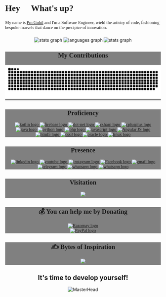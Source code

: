 <h1 align="left" style="font-family: 'Times New Roman', Times, serif;">Hey 👋 What's up?</h1>

###

<p align="left" style="font-family: 'Times New Roman', Times, serif;">My name is <a href="https://pmgohil.in/" target="_blank" style="font-family: 'Times New Roman', Times, serif;">Pm Gohil</a> and I'm a Software Engineer, wield the artistry of code, fashioning bespoke marvels that dance on the precipice of innovation.</p>

###

<div align="center">
  <img src="https://github-readme-stats.vercel.app/api?username=pmgohil45&hide_title=false&hide_rank=false&show_icons=true&include_all_commits=true&count_private=false&disable_animations=false&theme=dracula&locale=en&hide_border=false" height="200" alt="stats graph"  />

  <img src="https://github-readme-stats.vercel.app/api/top-langs?username=pmgohil45&locale=en&hide_title=false&layout=compact&card_width=350&langs_count=10&theme=dracula&hide_border=false" height="200" alt="languages graph"  />

  <img src="https://github-readme-streak-stats.herokuapp.com/?user=pmgohil45&hide_title=false&hide_rank=false&show_icons=true&include_all_commits=false&count_private=true&disable_animations=false&theme=dracula&locale=en&hide_border=false" height="200" alt="stats graph"  />

</div>

###
<div align="center" style="font-family: 'Times New Roman', Times, serif; background-color:#808080">
  <h2>My Contributions</h2>
  <img src="https://raw.githubusercontent.com/pmgohil45/pmgohil45/output/snake.svg" alt="Snake animation" />
  
<!--
<img align="right" height="150" src="https://avatars.githubusercontent.com/u/86161081?v=4"  />
-->
</div>

###
<div align="center"  style="font-family: 'Times New Roman', Times, serif; background-color:#808080">
  <h2>Proficiency</h2>
  <a href="https://github.com/pmgohil45/Kotlin" target="_blank">
    <img src="https://cdn.jsdelivr.net/gh/devicons/devicon/icons/kotlin/kotlin-original.svg" height="40" alt="kotlin logo"  />
  </a>
  <a href="https://github.com/pmgohil45/Kotlin" target="_blank">
    <img src="https://cdn.jsdelivr.net/gh/devicons/devicon/icons/firebase/firebase-plain.svg" height="40" alt="firebase logo"  />
  </a>
  <a href="https://github.com/pmgohil45/ASP.NET" target="_blank">
    <img src="https://cdn.jsdelivr.net/gh/devicons/devicon/icons/dot-net/dot-net-original.svg" height="40" alt="dot-net logo"  />
  </a>
  <a href="https://github.com/pmgohil45/C-Sharp" target="_blank">
    <img src="https://cdn.jsdelivr.net/gh/devicons/devicon/icons/csharp/csharp-original.svg" height="40" alt="csharp logo"  />
  </a>
  <a href="https://github.com/pmgohil45/CPP" target="_blank">
    <img src="https://cdn.jsdelivr.net/gh/devicons/devicon/icons/cplusplus/cplusplus-original.svg" height="40" alt="cplusplus logo"  />
  </a>
  <a href="https://github.com/pmgohil45/JAVA" target="_blank">
    <img src="https://cdn.jsdelivr.net/gh/devicons/devicon/icons/java/java-original.svg" height="40" alt="java logo"  />
  </a>
  <a href="https://github.com/pmgohil45/Python" target="_blank">
    <img src="https://cdn.jsdelivr.net/gh/devicons/devicon/icons/python/python-original.svg" height="40" alt="python logo"  />
  </a>
  <a href="https://github.com/pmgohil45/PHP" target="_blank">
    <img src="https://cdn.jsdelivr.net/gh/devicons/devicon/icons/php/php-original.svg" height="40" alt="php logo"  />
  </a>
  <a href="https://github.com/pmgohil45/JavaScript" target="_blank">
    <img src="https://cdn.jsdelivr.net/gh/devicons/devicon/icons/javascript/javascript-original.svg" height="40" alt="javascript logo"  />
  </a>
  <a href="https://github.com/pmgohil45/Angular-JS" target="_blank">
    <img src="https://cdn.jsdelivr.net/gh/devicons/devicon/icons/angularjs/angularjs-original.svg" height="40" alt="Angular JS logo"  />
  </a>
  <a href="https://github.com/pmgohil45/HTML5" target="_blank">
    <img src="https://cdn.jsdelivr.net/gh/devicons/devicon/icons/html5/html5-original.svg" height="40" alt="html5 logo"  />
  </a>
  <a href="https://github.com/pmgohil45/CSS3" target="_blank">
    <img src="https://cdn.jsdelivr.net/gh/devicons/devicon/icons/css3/css3-original.svg" height="40" alt="css3 logo"  />
  </a>
  <a href="https://github.com/pmgohil45/Oracle" target="_blank">
    <img src="https://cdn.jsdelivr.net/gh/devicons/devicon/icons/oracle/oracle-original.svg" height="40" alt="oracle logo"  />
  </a>
  <a href="https://github.com/pmgohil45/Operating-System" target="_blank">
    <img src="https://cdn.jsdelivr.net/gh/devicons/devicon/icons/linux/linux-original.svg" height="40" alt="linux logo"  />
  </a>
</div>

###

<div align="center" style="font-family: 'Times New Roman', Times, serif; background-color:#808080">
    <h2>Presence</h2>
  <a href="https://www.linkedin.com/in/pmgohil45/" target="_blank">
    <img src="https://img.shields.io/static/v1?message=LinkedIn&logo=linkedin&label=&color=0077B5&logoColor=white&labelColor=&style=for-the-badge" height="35" alt="linkedin logo" target="_blank" />
  </a>
  <a href="https://www.youtube.com/@pmgohil45" target="_blank">
    <img src="https://img.shields.io/static/v1?message=YouTube&logo=youtube&label=&color=FF0000&logoColor=white&labelColor=&style=for-the-badge" height="35" alt="youtube logo" target="_blank" />
  </a>
  <a href="https://www.instagram.com/pmgohil45/" target="_blank">
    <img src="https://img.shields.io/static/v1?message=Instagram&logo=instagram&label=&color=E4405F&logoColor=white&labelColor=&style=for-the-badge" height="35" alt="instagram logo" target="_blank" />
  </a>
  <a href="https://www.facebook.com/pm.gohil.4545" target="_blank">
    <img src="https://img.shields.io/static/v1?message=Facebook&logo=facebook&label=&color=1877F2&logoColor=white&labelColor=&style=for-the-badge" height="35" alt="Facebook logo" target="_blank" />
  </a>
  <a href="mailto:pmgohil45@gmail.com" target="_blank">
    <img src="https://img.shields.io/static/v1?message=Gmail&logo=gmail&label=&color=D14836&logoColor=white&labelColor=&style=for-the-badge" height="35" alt="gmail logo" target="_blank" />
  </a>
  <a href="t.me/pm_gohil45" target="_blank">
    <img src="https://img.shields.io/static/v1?message=Telegram&logo=telegram&label=&color=0088cc&logoColor=white&labelColor=&style=for-the-badge" height="35" alt="telegram logo" target="_blank" />
  </a>
  <a href="https://wa.me/+919512240793" target="_blank">
    <img src="https://img.shields.io/static/v1?message=WhatsApp&logo=whatsapp&label=&color=2BB741&logoColor=white&labelColor=&style=for-the-badge" height="35" alt="whatsapp logo" target="_blank" />
  </a>
  <a href="https://whatsapp.com/channel/0029VaksPR0E50UdrJyBKl0s" target="_blank">
    <img src="https://img.shields.io/static/v1?message=WhatsApp Channel&logo=whatsapp&label=&color=2BB741&logoColor=white&labelColor=&style=for-the-badge" height="35" alt="whatsapp logo" target="_blank" />
  </a>


</div>

###

<div align="center" style="font-family: 'Times New Roman', Times, serif; background-color:#808080">
  <h2>Visitation</h2>
  <img src="https://profile-counter.glitch.me/pmgohil45/count.svg?"  />
</div>

###

<div align="center" style="font-family: 'Times New Roman', Times, serif; background-color:#808080">
  <h2>💰 You can help me by Donating</h2>
  <a href="https://razorpay.me/@prakashgohil?amount=ZFm4ghdmeB6pF5PK8Ki64w%3D%3D" target="_blank">
    <img src="https://img.shields.io/badge/Razorpay%20for%20Rupees%20(₹)-003366?style=for-the-badge&logo=razorpay&logoColor=white" height="35" alt="Razorpay logo" />
  </a><br>
  <a href="https://paypal.me/pmgohil45" target="_blank">
    <img src="https://img.shields.io/badge/PayPal%20for%20Dollars%20($)-00457C?style=for-the-badge&logo=paypal&logoColor=white&theme=dracula" height="35" alt="PayPal logo" target="_blank" />
  </a>
</div>

### 

<div align="center" style="font-family: 'Times New Roman', Times, serif; background-color:#808080">
  <h2>✍️ Bytes of Inspiration</h2>
  <img src="https://quotes-github-readme.vercel.app/api?type=horizontal&card_width=350&theme=dracula"  />
</div>

###

<div align="center">
  <h2>It's time to develop yourself!</h2>
  <img src="https://user-images.githubusercontent.com/10498744/210012254-234538ff-d198-48aa-8964-37e6fd45d227.gif?theme=dracula&hide_border=false" alt="MasterHead"  />
</div>

###
